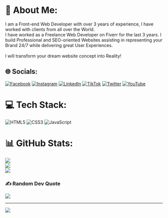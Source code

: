 # 💫 About Me:
I am a Front-end Web Developer with over 3 years of experience, I have worked with clients from all over the World.<br>I have worked as a Freelance Web Developer on Fiverr for the last 3 years. I build Professional and SEO-oriented Websites assisting in representing your Brand 24/7 while delivering great User Experiences.<br><br>I will transform your dream website concept into Reality!


## 🌐 Socials:
[![Facebook](https://img.shields.io/badge/Facebook-%231877F2.svg?logo=Facebook&logoColor=white)](https://facebook.com/https://www.facebook.com/bismilahkakararyan) [![Instagram](https://img.shields.io/badge/Instagram-%23E4405F.svg?logo=Instagram&logoColor=white)](https://instagram.com/https://www.instagram.com/bismilahka) [![LinkedIn](https://img.shields.io/badge/LinkedIn-%230077B5.svg?logo=linkedin&logoColor=white)](https://linkedin.com/in/https://www.linkedin.com/in/bismillah-ka-9a8367243/) [![TikTok](https://img.shields.io/badge/TikTok-%23000000.svg?logo=TikTok&logoColor=white)](https://tiktok.com/@https://www.tiktok.com/@bismillahka) [![Twitter](https://img.shields.io/badge/Twitter-%231DA1F2.svg?logo=Twitter&logoColor=white)](https://twitter.com/https://twitter.com/bismilahka) [![YouTube](https://img.shields.io/badge/YouTube-%23FF0000.svg?logo=YouTube&logoColor=white)](https://youtube.com/c/https://www.youtube.com/channel/UCaTYxclOW0woGJ16dH0wM8Q) 

# 💻 Tech Stack:
![HTML5](https://img.shields.io/badge/html5-%23E34F26.svg?style=for-the-badge&logo=html5&logoColor=white) ![CSS3](https://img.shields.io/badge/css3-%231572B6.svg?style=for-the-badge&logo=css3&logoColor=white) ![JavaScript](https://img.shields.io/badge/javascript-%23323330.svg?style=for-the-badge&logo=javascript&logoColor=%23F7DF1E)
# 📊 GitHub Stats:
![](https://github-readme-stats.vercel.app/api?username=bismillahkakararyan&theme=dark&hide_border=false&include_all_commits=true&count_private=false)<br/>
![](https://github-readme-streak-stats.herokuapp.com/?user=bismillahkakararyan&theme=dark&hide_border=false)<br/>
![](https://github-readme-stats.vercel.app/api/top-langs/?username=bismillahkakararyan&theme=dark&hide_border=false&include_all_commits=true&count_private=false&layout=compact)

### ✍️ Random Dev Quote
![](https://quotes-github-readme.vercel.app/api?type=horizontal&theme=radical)

---
[![](https://visitcount.itsvg.in/api?id=bismillahkakararyan&icon=0&color=0)](https://visitcount.itsvg.in)
